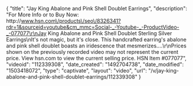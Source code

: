 {
    "title": "Jay King Abalone and Pink Shell Doublet Earrings",
    "description": "For More Info or to Buy Now: http:\/\/www.hsn.com\/products\/seo\/8326341?rdr=1&sourceid=youtube&cm_mmc=Social-_-Youtube-_-ProductVideo-_-077077\r\nJay King Abalone and Pink Shell Doublet Sterling Silver Earrings\nIt's not magic, but it's close. This handcrafted earring's abalone and pink shell doublet boasts an iridescence that mesmerizes....\r\nPrices shown on the previously recorded video may not represent the current price.  View hsn.com to view the current selling price. HSN Item #077077",
    "videoid": "112339308",
    "date_created": "1492704738",
    "date_modified": "1503418072",
    "type": "captivate",
    "layout": "video",
    "url": "\/v\/jay-king-abalone-and-pink-shell-doublet-earrings\/112339308"
}